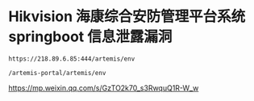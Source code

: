 # Hikvision 海康综合安防管理平台系统 springboot 信息泄露漏洞

    https://218.89.6.85:444/artemis/env



```
/artemis-portal/artemis/env 
```

https://mp.weixin.qq.com/s/GzTO2k70_s3RwquQ1R-W_w
